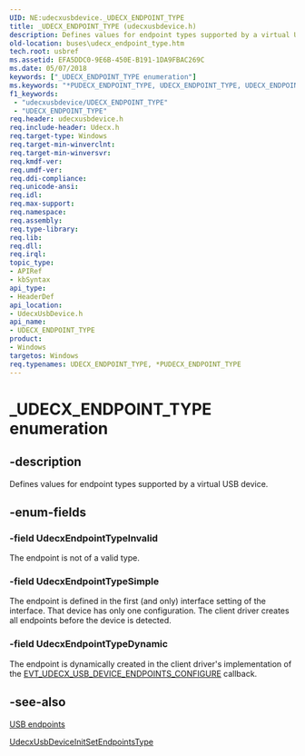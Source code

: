 ```yaml
---
UID: NE:udecxusbdevice._UDECX_ENDPOINT_TYPE
title: _UDECX_ENDPOINT_TYPE (udecxusbdevice.h)
description: Defines values for endpoint types supported by a virtual USB device.
old-location: buses\udecx_endpoint_type.htm
tech.root: usbref
ms.assetid: EFA5DDC0-9E6B-450E-B191-1DA9FBAC269C
ms.date: 05/07/2018
keywords: ["_UDECX_ENDPOINT_TYPE enumeration"]
ms.keywords: "*PUDECX_ENDPOINT_TYPE, UDECX_ENDPOINT_TYPE, UDECX_ENDPOINT_TYPE enumeration [Buses], UdecxEndpointTypeDynamic, UdecxEndpointTypeInvalid, UdecxEndpointTypeSimple, _UDECX_ENDPOINT_TYPE, buses.udecx_endpoint_type, udecxusbdevice/UDECX_ENDPOINT_TYPE, udecxusbdevice/UdecxEndpointTypeDynamic, udecxusbdevice/UdecxEndpointTypeInvalid, udecxusbdevice/UdecxEndpointTypeSimple"
f1_keywords:
 - "udecxusbdevice/UDECX_ENDPOINT_TYPE"
 - "UDECX_ENDPOINT_TYPE"
req.header: udecxusbdevice.h
req.include-header: Udecx.h
req.target-type: Windows
req.target-min-winverclnt: 
req.target-min-winversvr: 
req.kmdf-ver: 
req.umdf-ver: 
req.ddi-compliance: 
req.unicode-ansi: 
req.idl: 
req.max-support: 
req.namespace: 
req.assembly: 
req.type-library: 
req.lib: 
req.dll: 
req.irql: 
topic_type:
- APIRef
- kbSyntax
api_type:
- HeaderDef
api_location:
- UdecxUsbDevice.h
api_name:
- UDECX_ENDPOINT_TYPE
product:
- Windows
targetos: Windows
req.typenames: UDECX_ENDPOINT_TYPE, *PUDECX_ENDPOINT_TYPE
---
```


# _UDECX_ENDPOINT_TYPE enumeration


## -description


Defines values for endpoint types supported by a virtual USB device.


## -enum-fields




### -field UdecxEndpointTypeInvalid

The endpoint is not of a valid type.


### -field UdecxEndpointTypeSimple

The endpoint is defined in the first (and only) interface setting of the interface. That device has only one configuration. The client driver creates all endpoints before the device is detected. 


### -field UdecxEndpointTypeDynamic

The endpoint is dynamically created in the client driver's implementation of the <a href="https://docs.microsoft.com/windows-hardware/drivers/ddi/udecxusbdevice/nc-udecxusbdevice-evt_udecx_usb_device_endpoints_configure">EVT_UDECX_USB_DEVICE_ENDPOINTS_CONFIGURE</a> callback.


## -see-also




<a href="https://docs.microsoft.com/windows-hardware/drivers/usbcon/">USB endpoints</a>



<a href="https://docs.microsoft.com/windows-hardware/drivers/ddi/udecxusbdevice/nf-udecxusbdevice-udecxusbdeviceinitsetendpointstype">UdecxUsbDeviceInitSetEndpointsType</a>
 

 


